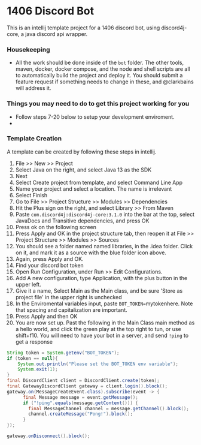# 1406 Discord Bot
This is an intellij template project for a 1406 discord bot, using discord4j-core, a java discord api wrapper.


### Housekeeping
 - All the work should be done inside of the `bot` folder. The other tools, maven, docker, docker compose, and the node and shell scripts are all to automatically build the project and deploy it. You should submit a feature request if something needs to change in these, and @clarkbains will address it. 

### Things you may need to do to get this project working for you
 - Follow steps 7-20 below to setup your development enviroment.
 - 

### Template Creation
A template can be created by following these steps in intellij.
 1. File >> New >> Project
 2. Select Java on the right, and select Java 13 as the SDK
 3. Next
 4. Select Create project from template, and select Command Line App
 5. Name your project and select a location. The name is irrelevant
 6. Select Finish
 7. Go to File >> Project Structure >> Modules >> Dependencies
 8. Hit the Plus sign on the right, and select Library >> From Maven
 9. Paste `com.discord4j:discord4j-core:3.1.0` into the bar at the top, select JavaDocs and Transitive dependencies, and press OK
 10. Press ok on the following screen
 11. Press Apply and OK in the project structure tab, then reopen it at File >> Project Structure >> Modules >> Sources
 12. You should see a folder named named libraries, in the .idea folder. Click on it, and mark it as a source with the blue folder icon above. 
 13. Again, press Apply and OK.
 14. Find your discord bot token
 15. Open Run Configuration, under Run >> Edit Configurations.
 16. Add A new configuration, type Application, with the plus button in the upper left. 
 17. Give it a name, Select Main as the Main class, and be sure 'Store as project file' in the upper right is unchecked
 18. In the Enviromental variables input, paste `BOT_TOKEN=`mytokenhere. Note that spacing and capitalization are important.
 19. Press Apply and then OK
 20. You are now set up. Past the following in the Main Class main method as a hello world, and click the green play at the top right to tun, or use shift+f10. You will need to have your bot in a server, and send `!ping` to get a response

```java 
String token = System.getenv("BOT_TOKEN");
if (token == null){
    System.out.println("Please set the BOT_TOKEN env variable");
    System.exit(1);
}
final DiscordClient client = DiscordClient.create(token);
final GatewayDiscordClient gateway = client.login().block();
gateway.on(MessageCreateEvent.class).subscribe(event -> {
      final Message message = event.getMessage();
      if ("!ping".equals(message.getContent())) {
        final MessageChannel channel = message.getChannel().block();
        channel.createMessage("Pong!").block();
      }
});

gateway.onDisconnect().block();
```
